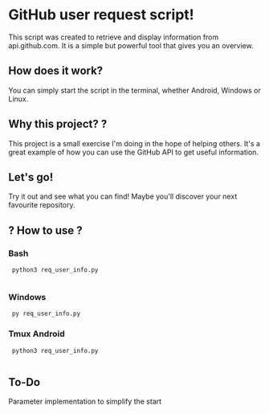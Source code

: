 # GitHub user request script!
This script was created to retrieve and display information from api.github.com. It is a simple but powerful tool that gives you an overview.

## How does it work?
You can simply start the script in the terminal, whether Android, Windows or Linux.

## Why this project? ?
This project is a small exercise I'm doing in the hope of helping others. It's a great example of how you can use the GitHub API to get useful information. 

## Let's go! 
Try it out and see what you can find! Maybe you'll discover your next favourite repository.

## ? How to use ?
### Bash  
```
 python3 req_user_info.py
 
```
### Windows  
```
 py req_user_info.py

```
### Tmux Android  
```
 python3 req_user_info.py
  
```

## To-Do
Parameter implementation to simplify the start